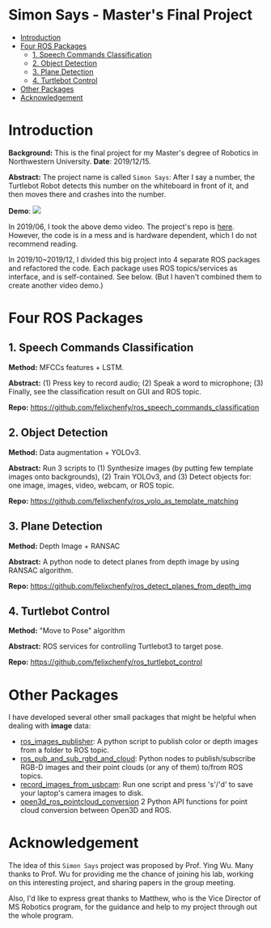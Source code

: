  
Simon Says - Master's Final Project
==============================

- [Introduction](#introduction)
- [Four ROS Packages](#four-ros-packages)
  * [1. Speech Commands Classification](#1-speech-commands-classification)
  * [2. Object Detection](#2-object-detection)
  * [3. Plane Detection](#3-plane-detection)
  * [4. Turtlebot Control](#4-turtlebot-control)
- [Other Packages](#other-packages)
- [Acknowledgement](#acknowledgement)



# Introduction
**Background:** This is the final project for my Master's degree of Robotics in Northwestern University.
**Date**: 2019/12/15.

**Abstract:** The project name is called `Simon Says`: After I say a number, the Turtlebot Robot detects this number on the whiteboard in front of it, and then moves there and  crashes into the number. 

**Demo**:
![](doc/project_demo.gif)

In 2019/06, I took the above demo video. The project's repo is [here](https://github.com/felixchenfy/Command_Robot_to_Move). However, the code is in a mess and is hardware dependent, which I do not recommend reading. 

In 2019/10~2019/12, I divided this big project into 4 separate ROS packages and refactored the code. Each package uses ROS topics/services as interface, and is self-contained. See below. (But I haven't combined them to create another video demo.)

# Four ROS Packages

## 1. Speech Commands Classification
    
**Method:** MFCCs features + LSTM.

**Abstract:** (1) Press key to record audio; (2) Speak a word to microphone; (3) Finally, see the classification result on GUI and ROS topic.

**Repo:** https://github.com/felixchenfy/ros_speech_commands_classification

## 2. Object Detection

**Method:** Data augmentation + YOLOv3.

**Abstract:** Run 3 scripts to (1) Synthesize images (by putting few template images onto backgrounds), (2) Train YOLOv3, and (3) Detect objects for: one image, images, video, webcam, or ROS topic.

**Repo:**  https://github.com/felixchenfy/ros_yolo_as_template_matching

## 3. Plane Detection

**Method:** Depth Image + RANSAC
    
**Abstract:** A python node to detect planes from depth image by using RANSAC algorithm.

**Repo:**  https://github.com/felixchenfy/ros_detect_planes_from_depth_img

## 4. Turtlebot Control

**Method:** "Move to Pose" algorithm

**Abstract:** ROS services for controlling Turtlebot3 to target pose.

**Repo:**  https://github.com/felixchenfy/ros_turtlebot_control

# Other Packages

I have developed several other small packages that might be helpful when dealing with **image** data:
* [ros_images_publisher](https://github.com/felixchenfy/ros_images_publisher): A python script to publish color or depth images from a folder to ROS topic.
* [ros_pub_and_sub_rgbd_and_cloud](https://github.com/felixchenfy/ros_pub_and_sub_rgbd_and_cloud): Python nodes to publish/subscribe RGB-D images and their point clouds (or any of them) to/from ROS topics.
* [record_images_from_usbcam](https://github.com/felixchenfy/record_images_from_usbcam): Run one script and press 's'/'d' to save your laptop's camera images to disk.
* [open3d_ros_pointcloud_conversion](https://github.com/felixchenfy/open3d_ros_pointcloud_conversion) 2 Python API functions for point cloud conversion between Open3D and ROS.

# Acknowledgement

The idea of this `Simon Says` project was proposed by Prof. Ying Wu. Many thanks to Prof. Wu for providing me the chance of joining his lab, working on this interesting project, and sharing papers in the group meeting. 

Also, I'd like to express great thanks to Matthew, who is the Vice Director of MS Robotics program, for the guidance and help to my project through out the whole program.